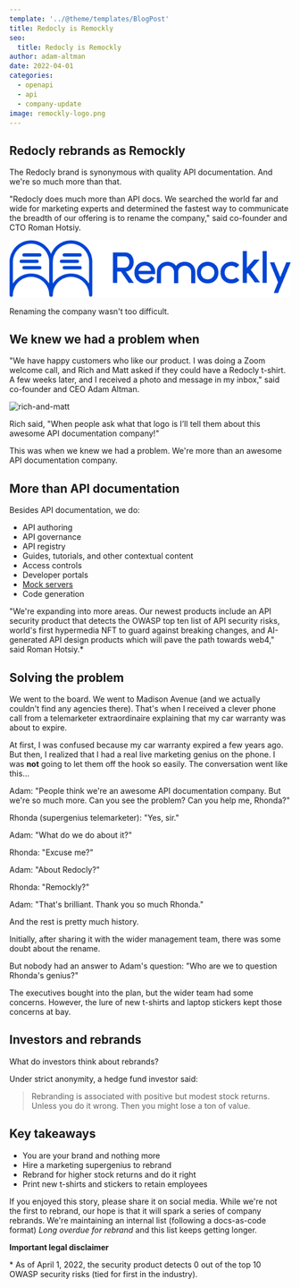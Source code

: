 ```yaml
---
template: '../@theme/templates/BlogPost'
title: Redocly is Remockly
seo:
  title: Redocly is Remockly
author: adam-altman
date: 2022-04-01
categories:
  - openapi
  - api
  - company-update
image: remockly-logo.png
---
```


## Redocly rebrands as Remockly

The Redocly brand is synonymous with quality API documentation. And we're so much more than that.

"Redocly does much more than API docs. We searched the world far and wide for marketing experts and determined the fastest way to communicate the breadth of our offering is to rename the company," said co-founder and CTO Roman Hotsiy.

![Remockly logo](./images/remockly-logo.png)

Renaming the company wasn't too difficult.

## We knew we had a problem when

"We have happy customers who like our product. I was doing a Zoom welcome call, and Rich and Matt asked if they could have a Redocly t-shirt. A few weeks later, and I received a photo and message in my inbox," said co-founder and CEO Adam Altman.

![rich-and-matt](https://user-images.githubusercontent.com/1161871/160732326-dbf53f16-c0bd-4511-bfe2-bb40952e1173.png)

Rich said, "When people ask what that logo is I’ll tell them about this awesome API documentation company!"

This was when we knew we had a problem.
We're more than an awesome API documentation company.

## More than API documentation

Besides API documentation, we do:
- API authoring
- API governance
- API registry
- Guides, tutorials, and other contextual content
- Access controls
- Developer portals
- [Mock servers](../docs-legacy/api-registry/guides/mock-server-quickstart.md)
- Code generation

"We're expanding into more areas.  Our newest products include an API security product that detects the OWASP top ten list of API security risks, world's first hypermedia NFT to guard against breaking changes, and AI-generated API design products which will pave the path towards web4," said Roman Hotsiy.*

## Solving the problem

We went to the board.
We went to Madison Avenue (and we actually couldn't find any agencies there).
That's when I received a clever phone call from a telemarketer extraordinaire explaining that my car warranty was about to expire.

At first, I was confused because my car warranty expired a few years ago. But then, I realized that I had a real live marketing genius on the phone. I was **not** going to let them off the hook so easily. The conversation went like this...

Adam: "People think we're an awesome API documentation company. But we're so much more. Can you see the problem? Can you help me, Rhonda?"

Rhonda (supergenius telemarketer): "Yes, sir."

Adam: "What do we do about it?"

Rhonda: "Excuse me?"

Adam: "About Redocly?"

Rhonda: "Remockly?"

Adam: "That's brilliant. Thank you so much Rhonda."

And the rest is pretty much history.

Initially, after sharing it with the wider management team, there was some doubt about the rename.

But nobody had an answer to Adam's question: "Who are we to question Rhonda's genius?"

The executives bought into the plan, but the wider team had some concerns.
However, the lure of new t-shirts and laptop stickers kept those concerns at bay.

## Investors and rebrands

What do investors think about rebrands?

Under strict anonymity, a hedge fund investor said:

> Rebranding is associated with positive but modest stock returns. Unless you do it wrong. Then you might lose a ton of value.

## Key takeaways

- You are your brand and nothing more
- Hire a marketing supergenius to rebrand
- Rebrand for higher stock returns and do it right
- Print new t-shirts and stickers to retain employees

If you enjoyed this story, please share it on social media.
While we're not the first to rebrand, our hope is that it will spark a series of company rebrands.
We're maintaining an internal list (following a docs-as-code format) *Long overdue for rebrand* and this list keeps getting longer.

**Important legal disclaimer**

\* As of April 1, 2022, the security product detects 0 out of the top 10 OWASP security risks (tied for first in the industry).
